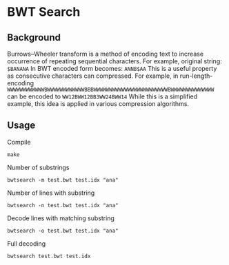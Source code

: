 # BWT Search
## Background
Burrows–Wheeler transform is a method of encoding text to increase occurrence of repeating sequential characters.
For example, original string:
`$BANANA`
In BWT encoded form becomes:
`ANNB$AA`
This is a useful property as consecutive characters can compressed.
For example, in run-length-encoding
`WWWWWWWWWWWWBWWWWWWWWWWWWBBBWWWWWWWWWWWWWWWWWWWWWWWWBWWWWWWWWWWWWWW`
can be encoded to 
`WW12BWW12BB3WW24BWW14`
While this is a simplified example, this idea is applied in various compression algorithms.


## Usage
Compile
```
make
```
Number of substrings 
```
bwtsearch -m test.bwt test.idx "ana"
```
Number of lines with substring
```
bwtsearch -n test.bwt test.idx "ana"
```
Decode lines with matching substring
```
bwtsearch -o test.bwt test.idx "ana"
```
Full decoding
```
bwtsearch test.bwt test.idx
```


